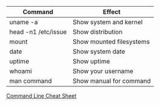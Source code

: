 |Command|Effect|
|---|---|
|uname -a  | Show system and kernel|
| head -n1 /etc/issue  |Show distri­bution|
|mount|Show mounted filesy­stems
|date |Show system date
|uptime |Show uptime
|whoami |Show your username
|man command|Show manual for command

[Command Line Cheat Sheet](linux-command-line_CheatSheet.pdf)

